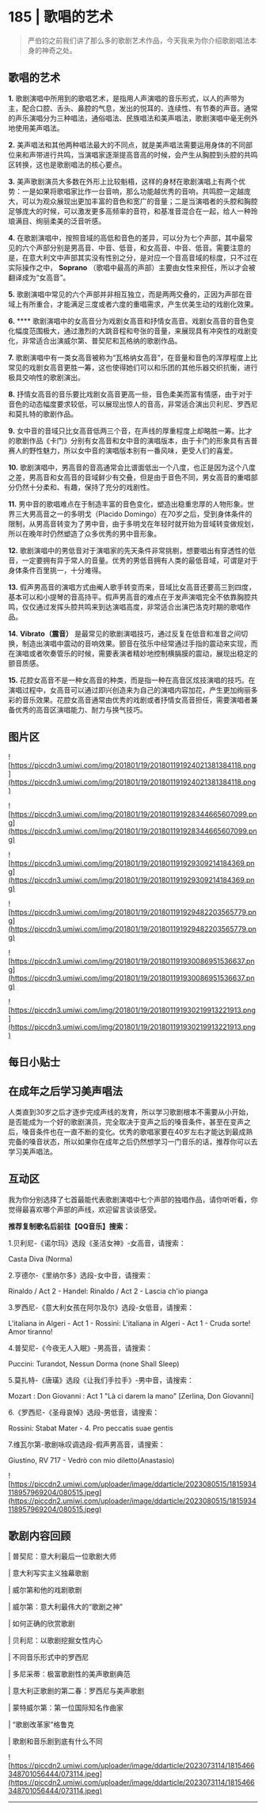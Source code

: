 # 185 | 歌唱的艺术

> 严伯钧之前我们讲了那么多的歌剧艺术作品，今天我来为你介绍歌剧唱法本身的神奇之处。

## 歌唱的艺术

 **1.** 歌剧演唱中所用到的歌唱艺术，是指用人声演唱的音乐形式，以人的声带为主，配合口腔、舌头、鼻腔的气息，发出的悦耳的、连续性、有节奏的声音。通常的声乐演唱分为三种唱法，通俗唱法、民族唱法和美声唱法，歌剧演唱中毫无例外地使用美声唱法。

 **2.** 美声唱法和其他两种唱法最大的不同点，就是美声唱法需要运用身体的不同部位来和声带进行共鸣，当演唱家逐渐提高音高的时候，会产生从胸腔到头腔的共鸣区转换，这也是歌剧唱法的核心要点。

 **3.** 美声歌剧演员大多数在外形上比较魁梧，这样的身材在歌剧演唱上有两个优势：一是如果将歌唱家比作一台音响，那么功能越优秀的音响，共鸣腔一定越庞大，可以为观众展现出更加丰富的音色和宽广的音量；二是当演唱者的头腔和胸腔足够庞大的时候，可以激发更多高频率的音符，和基准音混合在一起，给人一种玲琅满目、绚丽柔美的泛音听感。

 **4.** 在歌剧演唱中，按照音域的高低和音色的差异，可以分为七个声部，其中最常见的六个声部分别是男高音、中音、低音，和女高音、中音、低音。需要注意的是，在意大利文中声部其实没有性别之分，是对应一个音高音域的标度，只不过在实际操作之中， **Soprano** （歌唱中最高的声部）主要由女性来担任，所以才会被翻译成为“女高音”。

 **5.** 歌剧演唱中常见的六个声部并非相互独立，而是两两交叠的，正因为声部在音域上有所重合，才能满足三度或者六度的重唱需求，产生优美生动的戏剧化效果。

 **6.**  **** 歌剧演唱中的女高音分为戏剧女高音和抒情女高音。戏剧女高音的音色变化幅度范围极大，通过激烈的大跳音程和夸张的音量，来展现具有冲突性的戏剧变化，非常适合出演威尔第、普契尼和瓦格纳的歌剧作品。

 **7.** 歌剧演唱中有一类女高音被称为“瓦格纳女高音”，在音量和音色的浑厚程度上比常见的戏剧女高音更胜一筹，这也使得她们可以和乐团的其他乐器交织抗衡，进行极具交响性的歌剧演出。

 **8.** 抒情女高音的音乐要比戏剧女高音更高一些，音色柔美而富有情感，由于对于音色的动态幅度要求较低，可以展现出惊人的音高，非常适合演出贝利尼、罗西尼和莫扎特的歌剧作品。

 **9.** 女中音的音域只比女高音低两三个音，在声线的厚重程度上却略胜一筹。比才的歌剧作品《卡门》分别有女高音和女中音的演唱版本，由于卡门的形象具有吉普赛人的野性魅力，所以女中音的演唱版本别有一番风味，更受人们的喜爱。

 **10.** 歌剧演唱中，男高音的音高通常会比谱面低出一个八度，也正是因为这个八度之差，男高音和女高音的音域鲜少有交叠，但是由于音色不同，男女高音的重唱部分仍然十分柔和、有趣，保持了充分的戏剧性。

 **11.** 男中音的歌唱难点在于制造丰富的音色变化，塑造出稳重忠厚的人物形象。世界三大男高音之一的多明戈（Placido Domingo）在70岁之后，受到身体条件的限制，从男高音转变为了男中音，由于多明戈在年轻时就开始为音域转变做规划，所以在晚年时仍然塑造了众多优秀的男中音形象。

 **12.** 歌剧演唱中的男低音对于演唱家的先天条件非常挑剔，想要唱出有穿透性的低音，一定要拥有异于常人的音量。优秀的男低音拥有人类的最低音域，可谓是对于身体条件百里挑一，十分难得。

 **13.** 假声男高音的演唱方式由阉人歌手转变而来，音域比女高音还要高三到四度，基本可以和小提琴的音高持平。假声男高音的难点在于发声演唱完全不依靠胸腔共鸣，仅仅通过发挥头腔共鸣来到达演唱高度，非常适合出演巴洛克时期的歌唱作品。

 **14.**  **Vibrato（震音）** 是最常见的歌剧演唱技巧，通过反复在低音和准音之间切换，制造出演唱中震动的音响效果。颤音在弦乐中经常通过手指的震动来实现，而在演唱或者吹奏管乐的时候，需要表演者精妙地控制横膈膜的震动，展现出稳定的颤音质感。

 **15.** 花腔女高音不是一种女高音的种类，而是指一种在高音区炫技演唱的技巧。在演唱过程中，女高音可以通过即兴创造来为自己的演唱内容加花，产生更加绚丽多彩的音乐效果。花腔女高音通常由优秀的戏剧或者抒情女高音担任，需要演唱者兼备优秀的高音区演唱能力、耐力与换气技巧。

## 图片区

![https://piccdn3.umiwi.com/img/201801/19/201801191924021381384118.png](https://piccdn3.umiwi.com/img/201801/19/201801191924021381384118.png)

![https://piccdn3.umiwi.com/img/201801/19/201801191928344665607099.png](https://piccdn3.umiwi.com/img/201801/19/201801191928344665607099.png)

![https://piccdn3.umiwi.com/img/201801/19/201801191929309214184369.png](https://piccdn3.umiwi.com/img/201801/19/201801191929309214184369.png)

![https://piccdn3.umiwi.com/img/201801/19/201801191929482203565779.png](https://piccdn3.umiwi.com/img/201801/19/201801191929482203565779.png)

![https://piccdn3.umiwi.com/img/201801/19/201801191930086951536637.png](https://piccdn3.umiwi.com/img/201801/19/201801191930086951536637.png)

![https://piccdn3.umiwi.com/img/201801/19/201801191930219913221913.png](https://piccdn3.umiwi.com/img/201801/19/201801191930219913221913.png)

## 每日小贴士

## 在成年之后学习美声唱法

人类直到30岁之后才逐步完成声线的发育，所以学习歌剧根本不需要从小开始，是否能成为一个好的歌剧演员，完全取决于变声之后的嗓音条件，甚至在变声之后，嗓音条件也在一直不断的变化。优秀的歌唱家要在40岁左右才能达到最成熟完备的嗓音状态，所以如果你在成年之后仍然想学习一门音乐的话，推荐你可以去学习美声唱法。

## 互动区

我为你分别选择了七首最能代表歌剧演唱中七个声部的独唱作品，请你听听看，你觉得最喜欢哪个声部的声线，欢迎留言谈谈感受。

 **推荐复制歌名后前往【QQ音乐】搜索：**

1.贝利尼-《诺尔玛》选段《圣洁女神》-女高音，请搜索：

Casta Diva (Norma)

2.亨德尔-《里纳尔多》选段-女中音，请搜索：

Rinaldo / Act 2 - Handel: Rinaldo / Act 2 - Lascia ch'io pianga

3.罗西尼-《意大利女孩在阿尔及尔》选段-女低音，请搜索：

L'italiana in Algeri - Act 1 - Rossini: L'italiana in Algeri - Act 1 - Cruda sorte! Amor tiranno!

4.普契尼-《今夜无人入眠》-男高音，请搜索：

Puccini: Turandot, Nessun Dorma (none Shall Sleep)

5.莫扎特-《唐璜》选段《让我们手拉手》-男中音，请搜索：

Mozart : Don Giovanni : Act 1 "Là ci darem la mano" [Zerlina, Don Giovanni]

6.《罗西尼-《圣母哀悼》选段-男低音，请搜索：

Rossini: Stabat Mater - 4. Pro peccatis suae gentis

7.维瓦尔第-歌剧咏叹调选段-假声男高音，请搜索：

Giustino, RV 717 - Vedrò con mio diletto(Anastasio)

![https://piccdn2.umiwi.com/uploader/image/ddarticle/2023080515/1815934118957969204/080515.jpeg](https://piccdn2.umiwi.com/uploader/image/ddarticle/2023080515/1815934118957969204/080515.jpeg)

## 歌剧内容回顾

| 普契尼：意大利最后一位歌剧大师

| 意大利写实主义独幕歌剧

| 威尔第和他的戏剧歌剧

| 威尔第：意大利最伟大的“歌剧之神”

| 如何正确的欣赏歌剧

| 贝利尼：以歌剧挖掘女性内心

| 不同音乐形式中的罗西尼

| 多尼采蒂：极富歌剧性的美声歌剧典范

| 意大利正歌剧的第二春：罗西尼与美声歌剧

| 蒙特威尔第：第一位国际知名作曲家

| “歌剧改革家”格鲁克

| 歌剧和音乐剧到底有什么不同

![https://piccdn2.umiwi.com/uploader/image/ddarticle/2023073114/1815466348701056444/073114.jpeg](https://piccdn2.umiwi.com/uploader/image/ddarticle/2023073114/1815466348701056444/073114.jpeg)

---
